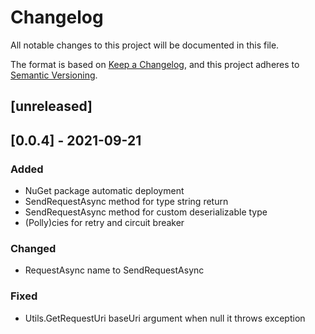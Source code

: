 # Changelog

All notable changes to this project will be documented in this file.

The format is based on [Keep a Changelog](https://keepachangelog.com/en/1.0.0/),
and this project adheres to [Semantic Versioning](https://semver.org/spec/v2.0.0.html).

## [unreleased]

## [0.0.4] - 2021-09-21

### Added

- NuGet package automatic deployment
- SendRequestAsync method for type string return
- SendRequestAsync method for custom deserializable type
- (Polly)cies for retry and circuit breaker

### Changed

- RequestAsync name to SendRequestAsync

### Fixed

-   Utils.GetRequestUri baseUri argument when null it throws exception
